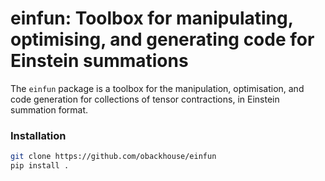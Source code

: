 # einfun: Toolbox for manipulating, optimising, and generating code for Einstein summations

The `einfun` package is a toolbox for the manipulation, optimisation, and code generation
for collections of tensor contractions, in Einstein summation format.


### Installation

```bash
git clone https://github.com/obackhouse/einfun
pip install .
```
